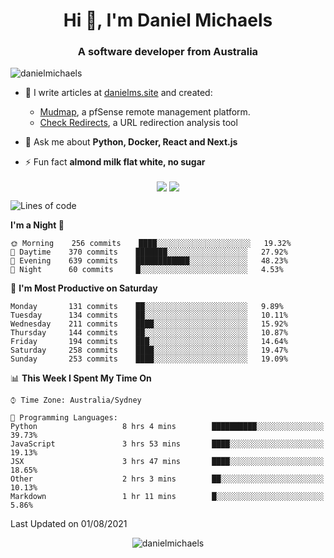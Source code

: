<h1 align="center">Hi 👋, I'm Daniel Michaels</h1>
<h3 align="center">A software developer from Australia</h3>
<p align="left"> <img src="https://komarev.com/ghpvc/?username=danielmichaels" alt="danielmichaels" /> </p>

- 📝 I write articles at [danielms.site](https://danielms.site?ref=danielmichaels-github) and created:
    - [Mudmap](https://mudmap.io?ref=danielmichaels-github), a pfSense remote management platform.
    - [Check Redirects](https://www.check-redirects.com?ref=danielmichaels-github), a URL redirection analysis tool
- 💬 Ask me about **Python, Docker, React and Next.js**

- ⚡ Fun fact **almond milk flat white, no sugar**

<p align="center">
<a href="https://twitter.com/dansult" target="_blank"><img align="center" src="https://img.shields.io/badge/twitter-%231DA1F2.svg?&style=for-the-badge&logo=twitter&logoColor=white"></a>
<a href="https://linkedin.com/in/daniel-michaels" target="_blank"><img align="center" src="https://img.shields.io/badge/linkedin-%230077B5.svg?&style=for-the-badge&logo=linkedin&logoColor=white"></a>
</p>

<!--START_SECTION:waka-->
![Lines of code](https://img.shields.io/badge/From%20Hello%20World%20I%27ve%20Written-409992%20lines%20of%20code-blue)

**I'm a Night 🦉** 

```text
🌞 Morning    256 commits    ████░░░░░░░░░░░░░░░░░░░░░   19.32% 
🌆 Daytime    370 commits    ███████░░░░░░░░░░░░░░░░░░   27.92% 
🌃 Evening    639 commits    ████████████░░░░░░░░░░░░░   48.23% 
🌙 Night      60 commits     █░░░░░░░░░░░░░░░░░░░░░░░░   4.53%

```
📅 **I'm Most Productive on Saturday** 

```text
Monday       131 commits    ██░░░░░░░░░░░░░░░░░░░░░░░   9.89% 
Tuesday      134 commits    ██░░░░░░░░░░░░░░░░░░░░░░░   10.11% 
Wednesday    211 commits    ████░░░░░░░░░░░░░░░░░░░░░   15.92% 
Thursday     144 commits    ██░░░░░░░░░░░░░░░░░░░░░░░   10.87% 
Friday       194 commits    ███░░░░░░░░░░░░░░░░░░░░░░   14.64% 
Saturday     258 commits    ████░░░░░░░░░░░░░░░░░░░░░   19.47% 
Sunday       253 commits    ████░░░░░░░░░░░░░░░░░░░░░   19.09%

```


📊 **This Week I Spent My Time On** 

```text
⌚︎ Time Zone: Australia/Sydney

💬 Programming Languages: 
Python                   8 hrs 4 mins        ██████████░░░░░░░░░░░░░░░   39.73% 
JavaScript               3 hrs 53 mins       ████░░░░░░░░░░░░░░░░░░░░░   19.13% 
JSX                      3 hrs 47 mins       ████░░░░░░░░░░░░░░░░░░░░░   18.65% 
Other                    2 hrs 3 mins        ██░░░░░░░░░░░░░░░░░░░░░░░   10.13% 
Markdown                 1 hr 11 mins        █░░░░░░░░░░░░░░░░░░░░░░░░   5.86%

```


 Last Updated on 01/08/2021
<!--END_SECTION:waka-->

<p align="center"> <img src="https://github-readme-stats.vercel.app/api?username=danielmichaels&show_icons=true" alt="danielmichaels" /> </p>

